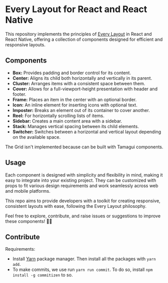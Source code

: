# Every Layout for React and React Native

This repository implements the principles of [Every Layout](https://every-layout.dev/) in React and React Native, offering a collection of components designed for efficient and responsive layouts.

## Components

- **Box:** Provides padding and border control for its content.
- **Center:** Aligns its child both horizontally and vertically in its parent.
- **Cluster:** Arranges items with a consistent space between them.
- **Cover:** Allows for a full-viewport-height presentation with header and footer.
- **Frame:** Places an item in the center with an optional border.
- **Icon:** An inline element for inserting icons with optional text.
- **Imposter:** Breaks an element out of its container to cover another.
- **Reel:** For horizontally scrolling lists of items.
- **Sidebar:** Creates a main content area with a sidebar.
- **Stack:** Manages vertical spacing between its child elements.
- **Switcher:** Switches between a horizontal and vertical layout depending on the available space.

The Grid isn't implemented because can be built with Tamagui components.

## Usage

Each component is designed with simplicity and flexibility in mind, making it easy to integrate into your existing project. They can be customized with props to fit various design requirements and work seamlessly across web and mobile platforms.

This repo aims to provide developers with a toolkit for creating responsive, consistent layouts with ease, following the Every Layout philosophy.

Feel free to explore, contribute, and raise issues or suggestions to improve these components! 🚀🎨

## Contribute

Requirements:

- Install [Yarn](https://yarnpkg.com/getting-started/install) package manager. Then install all the packages with `yarn add`.
- To make commits, we use run `yarn run commit`. To do so, install `npm install -g commitizen` to so.
